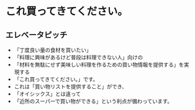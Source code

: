 # これ買ってきてください。

## エレベータピッチ
- 「丁度良い量の食材を買いたい」
- 「料理に興味があるけど普段は料理できない人」向けの
- 「材料を無駄にせず美味しい料理を作るための買い物情報を提供する」を実現する
- 「これ買ってきてください。」です。
- これは「買い物リストを提供すること」ができ、
- 「オイシックス」とは違って
- 「近所のスーパーで買い物ができる」という利点が備わっています。
